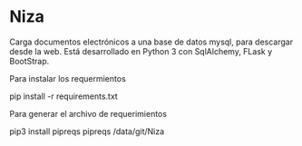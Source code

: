 # Niza
Carga documentos electrónicos a una base de datos mysql, para descargar desde la web. 
Está desarrollado en Python 3 con SqlAlchemy, FLask y BootStrap.


Para instalar los requermientos

pip install -r requirements.txt 

Para generar el archivo de requerimientos

pip3 install pipreqs
pipreqs /data/git/Niza